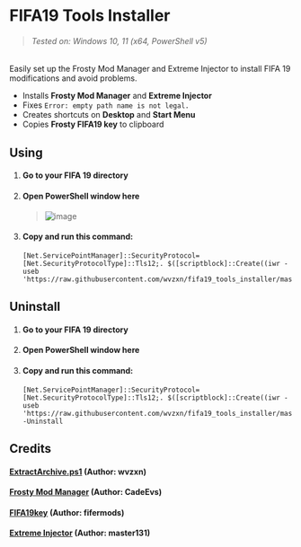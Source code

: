 # FIFA19 Tools Installer

> ###### Tested on: Windows 10, 11 (x64, PowerShell v5)

Easily set up the Frosty Mod Manager and Extreme Injector to install FIFA 19 modifications and avoid problems.

- Installs **Frosty Mod Manager** and **Extreme Injector**
- Fixes `Error: empty path name is not legal.`
- Creates shortcuts on **Desktop** and **Start Menu**
- Copies **Frosty FIFA19 key** to clipboard

## Using

1. #### Go to your FIFA 19 directory
2. #### Open PowerShell window here
    > ![image](https://github.com/wvzxn/fifa19_tools_installer/assets/87862400/d334e1bb-a931-4642-bb57-879940e4bcae)
3. #### Copy and run this command:
    ```
    [Net.ServicePointManager]::SecurityProtocol=[Net.SecurityProtocolType]::Tls12;. $([scriptblock]::Create((iwr -useb 'https://raw.githubusercontent.com/wvzxn/fifa19_tools_installer/master/FIFA19_Tools_Installer.ps1')))
    ```
## Uninstall
1. #### Go to your FIFA 19 directory
2. #### Open PowerShell window here
3. #### Copy and run this command:
    ```
    [Net.ServicePointManager]::SecurityProtocol=[Net.SecurityProtocolType]::Tls12;. $([scriptblock]::Create((iwr -useb 'https://raw.githubusercontent.com/wvzxn/fifa19_tools_installer/master/FIFA19_Tools_Installer.ps1'))) -Uninstall
    ```

## Credits

#### [ExtractArchive.ps1](https://gist.github.com/wvzxn/8f326deb99c3267ecf741a21fa73becb) (Author: wvzxn)

#### [Frosty Mod Manager](https://github.com/CadeEvs/FrostyToolsuite) (Author: CadeEvs)

#### [FIFA19key](https://www.fifermods.com/frosty-key) (Author: fifermods)

#### [Extreme Injector](https://github.com/master131/ExtremeInjector) (Author: master131)
